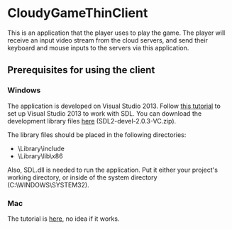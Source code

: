 # CloudyGameThinClient
This is an application that the player uses to play the game. The player will receive an input video stream from the cloud servers, and send their keyboard and mouse inputs to the servers via this application.

## Prerequisites for using the client 
### Windows
The application is developed on Visual Studio 2013. Follow [this tutorial](http://lazyfoo.net/tutorials/SDL/01_hello_SDL/windows/msvsnet2010u/index.php) to set up Visual Studio 2013 to work with SDL. You can download the development library files [here](https://www.libsdl.org/download-2.0.php) (SDL2-devel-2.0.3-VC.zip).

The library files should be placed in the following directories:
- \Library\include
- \Library\lib\x86

Also, SDL.dll is needed to run the application. Put it either your project's working directory, or inside of the system directory (C:\WINDOWS\SYSTEM32).

### Mac
The tutorial is [here](http://lazyfoo.net/tutorials/SDL/01_hello_SDL/mac/index.php), no idea if it works.
